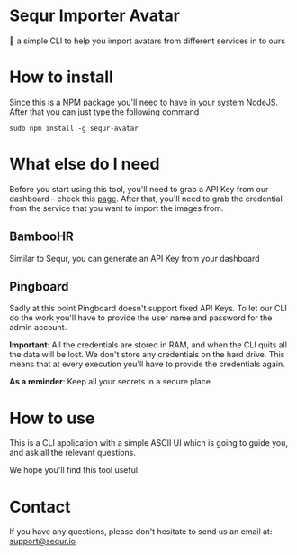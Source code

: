 # Sequr Importer Avatar

👤 a simple CLI to help you import avatars from different services in to ours

# How to install

Since this is a NPM package you'll need to have in your system NodeJS. After that you can just type the following command

```
sudo npm install -g sequr-avatar
```

# What else do I need

Before you start using this tool, you'll need to  grab a API Key from our dashboard - check this [page](https://access.sequr.io/settings/api-token). After that, you'll need to grab the credential from the service that you want to import the images from.

## BambooHR

Similar to Sequr, you can generate an API Key from your dashboard

## Pingboard

Sadly at this point Pingboard doesn't support fixed API Keys. To let our CLI do the work you'll have to provide the user name and password for the admin account.

**Important**: All the credentials are stored in RAM, and when the CLI quits all the data will be lost. We don't store any credentials on the hard drive. This means that at every execution you'll have to provide the credentials again.

**As a reminder**: Keep all your secrets in a secure place

# How to use

This is a CLI application with a simple ASCII UI which is going to guide you, and ask all the relevant questions.

We hope you'll find this tool useful.

# Contact

If you have any questions, please don't hesitate to send us an email at: support@sequr.io